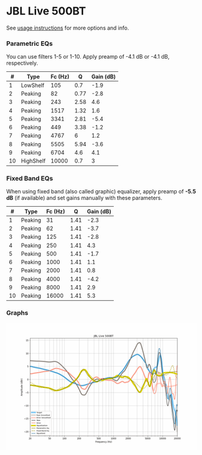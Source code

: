 # JBL Live 500BT
See [usage instructions](https://github.com/jaakkopasanen/AutoEq#usage) for more options and info.

### Parametric EQs
You can use filters 1-5 or 1-10. Apply preamp of -4.1 dB or -4.1 dB, respectively.

|   # | Type      |   Fc (Hz) |    Q |   Gain (dB) |
|-----|-----------|-----------|------|-------------|
|   1 | LowShelf  |       105 | 0.7  |        -1.9 |
|   2 | Peaking   |        82 | 0.77 |        -2.8 |
|   3 | Peaking   |       243 | 2.58 |         4.6 |
|   4 | Peaking   |      1517 | 1.32 |         1.6 |
|   5 | Peaking   |      3341 | 2.81 |        -5.4 |
|   6 | Peaking   |       449 | 3.38 |        -1.2 |
|   7 | Peaking   |      4767 | 6    |         1.2 |
|   8 | Peaking   |      5505 | 5.94 |        -3.6 |
|   9 | Peaking   |      6704 | 4.6  |         4.1 |
|  10 | HighShelf |     10000 | 0.7  |         3   |

### Fixed Band EQs
When using fixed band (also called graphic) equalizer, apply preamp of **-5.5 dB** (if available) and set gains manually with these parameters.

|   # | Type    |   Fc (Hz) |    Q |   Gain (dB) |
|-----|---------|-----------|------|-------------|
|   1 | Peaking |        31 | 1.41 |        -2.3 |
|   2 | Peaking |        62 | 1.41 |        -3.7 |
|   3 | Peaking |       125 | 1.41 |        -2.8 |
|   4 | Peaking |       250 | 1.41 |         4.3 |
|   5 | Peaking |       500 | 1.41 |        -1.7 |
|   6 | Peaking |      1000 | 1.41 |         1.1 |
|   7 | Peaking |      2000 | 1.41 |         0.8 |
|   8 | Peaking |      4000 | 1.41 |        -4.2 |
|   9 | Peaking |      8000 | 1.41 |         2.9 |
|  10 | Peaking |     16000 | 1.41 |         5.3 |

### Graphs
![](./JBL%20Live%20500BT.png)
